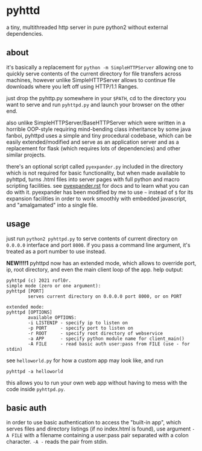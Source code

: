 pyhttd
======

a tiny, multithreaded http server in pure python2 without external
dependencies.

about
-----

it's basically a replacement for `python -m SimpleHTTPServer` allowing
one to quickly serve contents of the current directory for file transfers
across machines, however unlike SimpleHTTPServer allows to continue file
downloads where you left off using HTTP/1.1 Ranges.

just drop the pyhttp.py somewhere in your `$PATH`, cd to the directory
you want to serve and run `pyhttpd.py` and launch your browser on the other
end.

also unlike SimpleHTTPServer/BaseHTTPServer which were written in a horrible
OOP-style requiring mind-bending class inheritance by some java fanboi,
pyhttpd uses a simple and tiny procedural codebase, which can be easily
extended/modified and serve as an application server and as a replacement for
flask (which requires lots of dependencies) and other similar projects.

there's an optional script called `pyexpander.py` included in the directory
which is not required for basic functionality, but when made available
to pyhttpd, turns .html files into server pages with full python and macro
scripting facilities. see [pyexpander.rst](pyexpander.rst) for docs and
to learn what you can do with it.
pyexpander has been modified by me to use `~` instead of `$` for its
expansion facilities in order to work smoothly with embedded javascript,
and "amalgamated" into a single file.

usage
-----
just run `python2 pyhttpd.py` to serve contents of current directory
on `0.0.0.0` interface and port `8000`. if you pass a command line
argument, it's treated as a port number to use instead.

**NEW!!!!1**
pyhttpd now has an extended mode, which allows to override port, ip,
root directory, and even the main client loop of the app.
help output:

```
pyhttpd (c) 2021 rofl0r.
simple mode (zero or one argument):
pyhttpd [PORT]
        serves current directory on 0.0.0.0 port 8000, or on PORT

extended mode:
pyhttpd [OPTIONS]
        available OPTIONS:
        -i LISTENIP - specify ip to listen on
        -p PORT     - specify port to listen on
        -r ROOT     - specify root directory of webservice
        -a APP      - specify python module name for client_main()
        -A FILE     - read basic auth user:pass from FILE (use - for stdin)
```

see `helloworld.py` for how a custom app may look like, and run

    pyhttpd -a helloworld

this allows you to run your own web app without having to mess
with the code inside `pyhttpd.py`.

basic auth
----------
in order to use basic authentication to access the "built-in app",
which serves files and directory listings (if no index.html is found),
use argument `-A FILE` with a filename containing a user:pass pair
separated with a colon character. `-A -` reads the pair from stdin.
